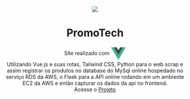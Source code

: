 <div align='center'>
  <a align='center' href="https://jpcribeiro-promotech.vercel.app/" target="blank"><img align="center" src="https://jpcribeiro-portfolio.vercel.app/static/media/promotech.c752bf8b1c836606169c.png" height="130" /></a>
</div>

<h1 align='center'>
  PromoTech
</h1>

<div align="center">
  Site realizado com <img align="center" width="40" src="https://raw.githubusercontent.com/devicons/devicon/master/icons/vuejs/vuejs-original.svg">
</div>

<div align="center">
  Utilizando Vue.js e suas rotas, Tailwind CSS, Python para o web scrap e assim registrar os produtos no database do MySql online hospedado no serviço RDS da AWS, o Flask para a API online rodando em um ambiente EC2 da AWS e então capturar os dados da api no frontend.
</div>

<div align="center">
  Acesse o <a align='center' href="https://jpcribeiro-promotech.vercel.app/" target="_blank">Projeto</a>
</div>
